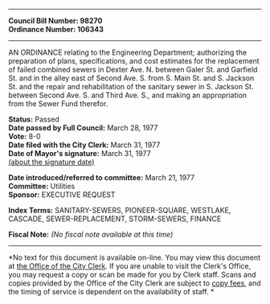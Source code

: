 * * * * *  
  
**Council Bill Number: [](#h0)[](#h2)98270**   
**Ordinance Number: 106343**  
  
* * * * *  
  
AN ORDINANCE relating to the Engineering Department; authorizing the preparation of plans, specifications, and cost estimates for the replacement of failed combined sewers in Dexter Ave. N. between Galer St. and Garfield St. and in the alley east of Second Ave. S. from S. Main St. and S. Jackson St. and the repair and rehabilitation of the sanitary sewer in S. Jackson St. between Second Ave. S. and Third Ave. S., and making an appropriation from the Sewer Fund therefor.  
  
**Status:** Passed   
**Date passed by Full Council:** March 28, 1977   
**Vote:** 8-0   
**Date filed with the City Clerk:** March 31, 1977   
**Date of Mayor's signature:** March 31, 1977   
[(about the signature date)](/~public/approvaldate.htm)   
  
  
**Date introduced/referred to committee:** March 21, 1977   
**Committee:** Utilities   
**Sponsor:** EXECUTIVE REQUEST   
  
**Index Terms:** SANITARY-SEWERS, PIONEER-SQUARE, WESTLAKE, CASCADE, SEWER-REPLACEMENT, STORM-SEWERS, FINANCE  
  
**Fiscal Note:** *(No fiscal note available at this time)*  
  
* * * * *  
  
*No text for this document is available on-line. You may view this document at [the Office of the City Clerk](http://www.seattle.gov/leg/clerk/contactUs.htm). If you are unable to visit the Clerk's Office, you may request a copy or scan be made for you by Clerk staff. Scans and copies provided by the Office of the City Clerk are subject to [copy fees](http://clerk.seattle.gov/~public/clerkfees.htm), and the timing of service is dependent on the availability of staff. *  
  
  
